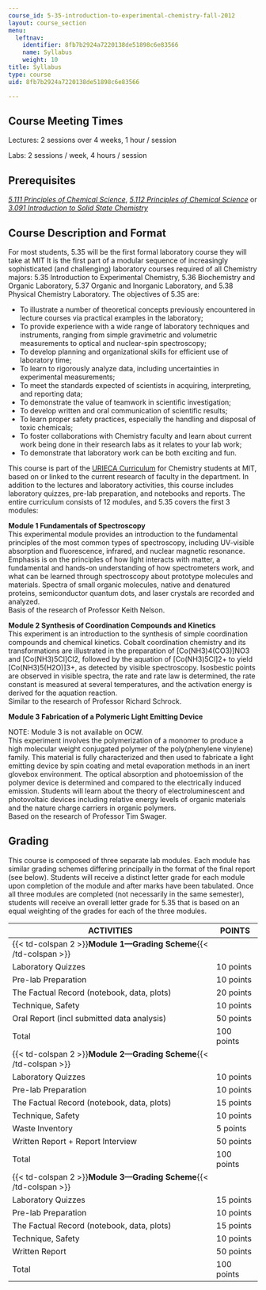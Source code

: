 ```yaml
---
course_id: 5-35-introduction-to-experimental-chemistry-fall-2012
layout: course_section
menu:
  leftnav:
    identifier: 8fb7b2924a7220138de51898c6e83566
    name: Syllabus
    weight: 10
title: Syllabus
type: course
uid: 8fb7b2924a7220138de51898c6e83566

---
```


Course Meeting Times
--------------------

Lectures: 2 sessions over 4 weeks, 1 hour / session

Labs: 2 sessions / week, 4 hours / session

Prerequisites
-------------

[_5.111 Principles of Chemical Science_](/courses/chemistry/5-111-principles-of-chemical-science-fall-2008/), [_5.112 Principles of Chemical Science_](/courses/chemistry/5-112-principles-of-chemical-science-fall-2005/) or [_3.091 Introduction to Solid State Chemistry_](/courses/materials-science-and-engineering/3-091sc-introduction-to-solid-state-chemistry-fall-2010/)

Course Description and Format
-----------------------------

For most students, 5.35 will be the first formal laboratory course they will take at MIT It is the first part of a modular sequence of increasingly sophisticated (and challenging) laboratory courses required of all Chemistry majors: 5.35 Introduction to Experimental Chemistry, 5.36 Biochemistry and Organic Laboratory, 5.37 Organic and Inorganic Laboratory, and 5.38 Physical Chemistry Laboratory. The objectives of 5.35 are:

*   To illustrate a number of theoretical concepts previously encountered in lecture courses via practical examples in the laboratory;
*   To provide experience with a wide range of laboratory techniques and instruments, ranging from simple gravimetric and volumetric measurements to optical and nuclear-spin spectroscopy;
*   To develop planning and organizational skills for efficient use of laboratory time;
*   To learn to rigorously analyze data, including uncertainties in experimental measurements;
*   To meet the standards expected of scientists in acquiring, interpreting, and reporting data;
*   To demonstrate the value of teamwork in scientific investigation;
*   To develop written and oral communication of scientific results;
*   To learn proper safety practices, especially the handling and disposal of toxic chemicals;
*   To foster collaborations with Chemistry faculty and learn about current work being done in their research labs as it relates to your lab work;
*   To demonstrate that laboratory work can be both exciting and fun.

This course is part of the [URIECA Curriculum](http://web.mit.edu/chemistry/www/academic/urieca.html) for Chemistry students at MIT, based on or linked to the current research of faculty in the department. In addition to the lectures and laboratory activities, this course includes laboratory quizzes, pre-lab preparation, and notebooks and reports. The entire curriculum consists of 12 modules, and 5.35 covers the first 3 modules:

**Module 1 Fundamentals of Spectroscopy**  
This experimental module provides an introduction to the fundamental principles of the most common types of spectroscopy, including UV-visible absorption and fluorescence, infrared, and nuclear magnetic resonance. Emphasis is on the principles of how light interacts with matter, a fundamental and hands-on understanding of how spectrometers work, and what can be learned through spectroscopy about prototype molecules and materials. Spectra of small organic molecules, native and denatured proteins, semiconductor quantum dots, and laser crystals are recorded and analyzed.  
Basis of the research of Professor Keith Nelson.

**Module 2 Synthesis of Coordination Compounds and Kinetics**  
This experiment is an introduction to the synthesis of simple coordination compounds and chemical kinetics. Cobalt coordination chemistry and its transformations are illustrated in the preparation of \[Co(NH3)4(CO3)\]NO3 and \[Co(NH3)5Cl\]Cl2, followed by the aquation of \[Co(NH3)5Cl\]2+ to yield \[Co(NH3)5(H2O)\]3+, as detected by visible spectroscopy. Isosbestic points are observed in visible spectra, the rate and rate law is determined, the rate constant is measured at several temperatures, and the activation energy is derived for the aquation reaction.  
Similar to the research of Professor Richard Schrock.

**Module 3 Fabrication of a Polymeric Light Emitting Device**

NOTE: Module 3 is not available on OCW.  
This experiment involves the polymerization of a monomer to produce a high molecular weight conjugated polymer of the poly(phenylene vinylene) family. This material is fully characterized and then used to fabricate a light emitting device by spin coating and metal evaporation methods in an inert glovebox environment. The optical absorption and photoemission of the polymer device is determined and compared to the electrically induced emission. Students will learn about the theory of electroluminescent and photovoltaic devices including relative energy levels of organic materials and the nature charge carriers in organic polymers.  
Based on the research of Professor Tim Swager.

Grading
-------

This course is composed of three separate lab modules. Each module has similar grading schemes differing principally in the format of the final report (see below). Students will receive a distinct letter grade for each module upon completion of the module and after marks have been tabulated. Once all three modules are completed (not necessarily in the same semester), students will receive an overall letter grade for 5.35 that is based on an equal weighting of the grades for each of the three modules.

| ACTIVITIES | POINTS |
| --- | --- |
| {{< td-colspan 2 >}}**Module 1—Grading Scheme**{{< /td-colspan >}} ||
| Laboratory Quizzes | 10 points |
| Pre-lab Preparation | 10 points |
| The Factual Record (notebook, data, plots) | 20 points |
| Technique, Safety | 10 points |
| Oral Report (incl submitted data analysis) | 50 points |
| Total | 100 points |
| {{< td-colspan 2 >}}**Module 2—Grading Scheme**{{< /td-colspan >}} ||
| Laboratory Quizzes | 10 points |
| Pre-lab Preparation | 10 points |
| The Factual Record (notebook, data, plots) | 15 points |
| Technique, Safety | 10 points |
| Waste Inventory | 5 points |
| Written Report + Report Interview | 50 points |
| Total | 100 points |
| {{< td-colspan 2 >}}**Module 3—Grading Scheme**{{< /td-colspan >}} ||
| Laboratory Quizzes | 15 points |
| Pre-lab Preparation | 10 points |
| The Factual Record (notebook, data, plots) | 15 points |
| Technique, Safety | 10 points |
| Written Report | 50 points |
| Total | 100 points